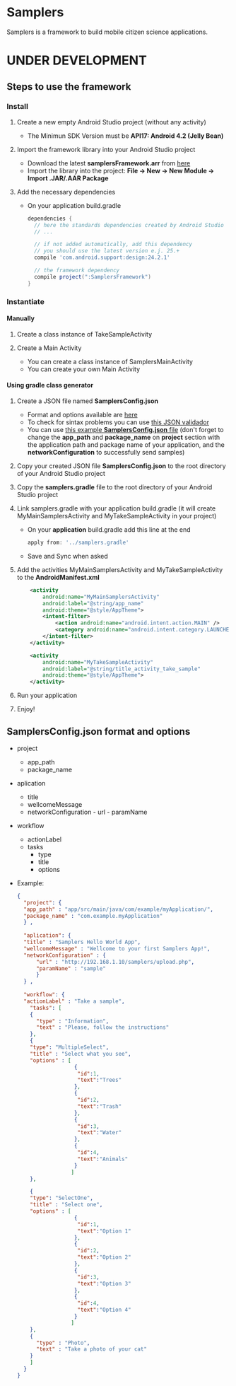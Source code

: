 # Samplers
Samplers is a framework to build mobile citizen science applications.

# UNDER DEVELOPMENT

## Steps to use the framework

### Install

1. Create a new empty Android Studio project (without any activity)
    - The Minimun SDK Version must be **API17: Android 4.2 (Jelly Bean)** 

2. Import the framework library into your Android Studio project
    - Download the latest **samplersFramework.arr** from [here](https://github.com/cientopolis/samplers)
    - Import the library into the project: **File -> New -> New Module -> Import .JAR/.AAR Package**

3. Add the necessary dependencies
    - On your application build.gradle
      ```gradle
      dependencies {
        // here the standards dependencies created by Android Studio
        // ...

        // if not added automatically, add this dependency 
        // you should use the latest version e.j. 25.+
        compile 'com.android.support:design:24.2.1' 

        // the framework dependency
        compile project(":SamplersFramework")
      }
      ```

### Instantiate

#### Manually
1. Create a class instance of TakeSampleActivity

2. Create a Main Activity
    - You can create a class instance of SamplersMainActivity
    - You can create your own Main Activity

#### Using gradle class generator
1. Create a JSON file named **SamplersConfig.json**
    - Format and options available are [here](#samplersconfigjson-format-and-options)
    - To check for sintax problems you can use [this JSON validador](https://jsonformatter.curiousconcept.com/)
    - You can use [this example **SamplersConfig.json** file](https://github.com/cientopolis/samplers/blob/master/SamplersConfig.json) (don't forget to change the **app_path** and **package_name** on **project** section with the application path and package name of your application, and the **networkConfiguration** to successfully send samples)
  
2. Copy your created JSON file **SamplersConfig.json** to the root directory of your Android Studio project

3. Copy the **samplers.gradle** file to the root directory of your Android Studio project

4. Link samplers.gradle with your application build.gradle (it will create MyMainSamplersActivity and MyTakeSampleActivity in your project)
    - On your **application** build.gradle add this line at the end
        ```gradle
        apply from: '../samplers.gradle'
        ```
    - Save and Sync when asked
    
5. Add the activities MyMainSamplersActivity and MyTakeSampleActivity to the **AndroidManifest.xml** 
    ```xml
        <activity
            android:name="MyMainSamplersActivity"
            android:label="@string/app_name"
            android:theme="@style/AppTheme">
            <intent-filter>
                <action android:name="android.intent.action.MAIN" />
                <category android:name="android.intent.category.LAUNCHER" />
            </intent-filter>
        </activity>

        <activity
            android:name="MyTakeSampleActivity"
            android:label="@string/title_activity_take_sample"
            android:theme="@style/AppTheme">            
        </activity>    
    ```
6. Run your application

7. Enjoy!

## SamplersConfig.json format and options
- project
  - app_path
  - package_name
  
- aplication
  - title
  - wellcomeMessage
  - networkConfiguration
        - url
        - paramName
  
- workflow
  - actionLabel
  - tasks
      - type
      - title
      - options
      
  
- Example:
  ```json
  {
    "project": {
    "app_path" : "app/src/main/java/com/example/myApplication/",
    "package_name" : "com.example.myApplication"
    } ,
    
    "aplication": {
    "title" : "Samplers Hello World App",
    "wellcomeMessage" : "Wellcome to your first Samplers App!",
    "networkConfiguration" : {
        "url" : "http://192.168.1.10/samplers/upload.php",
        "paramName" : "sample"
        }
    } ,
    
    "workflow": {
    "actionLabel" : "Take a sample",
      "tasks": [
      {
        "type" : "Information",
        "text" : "Please, follow the instructions"
      },
      {
      "type": "MultipleSelect",
      "title" : "Select what you see",
      "options" : [
                    {
                     "id":1, 
                     "text":"Trees"
                    },
                    {
                     "id":2, 
                     "text":"Trash"
                    },
                    {
                     "id":3, 
                     "text":"Water"
                    },
                    {
                     "id":4, 
                     "text":"Animals"
                    }
                   ]
      },

      {
      "type": "SelectOne",
      "title" : "Select one",
      "options" : [
                    {
                     "id":1, 
                     "text":"Option 1"
                    },
                    {
                     "id":2, 
                     "text":"Option 2"
                    },
                    {
                     "id":3, 
                     "text":"Option 3"
                    },
                    {
                     "id":4, 
                     "text":"Option 4"
                    }
                   ]      
      },
      {
        "type" : "Photo",
        "text" : "Take a photo of your cat"
      }
      ]
    }
  }
  ```
